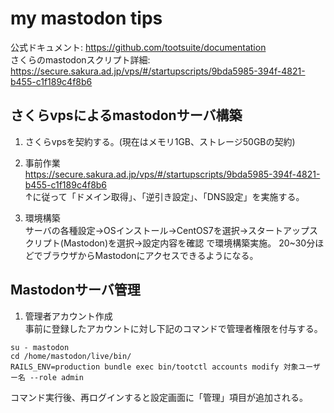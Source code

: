 # my mastodon tips
公式ドキュメント: https://github.com/tootsuite/documentation   
さくらのmastodonスクリプト詳細: https://secure.sakura.ad.jp/vps/#/startupscripts/9bda5985-394f-4821-b455-c1f189c4f8b6 

## さくらvpsによるmastodonサーバ構築
1. さくらvpsを契約する。(現在はメモリ1GB、ストレージ50GBの契約)

2. 事前作業   
https://secure.sakura.ad.jp/vps/#/startupscripts/9bda5985-394f-4821-b455-c1f189c4f8b6   
↑に従って「ドメイン取得」、「逆引き設定」、「DNS設定」を実施する。

3. 環境構築   
サーバの各種設定→OSインストール→CentOS7を選択→スタートアップスクリプト(Mastodon)を選択→設定内容を確認 で環境構築実施。
20~30分ほどでブラウザからMastodonにアクセスできるようになる。

## Mastodonサーバ管理
1. 管理者アカウント作成   
事前に登録したアカウントに対し下記のコマンドで管理者権限を付与する。
```
su - mastodon
cd /home/mastodon/live/bin/
RAILS_ENV=production bundle exec bin/tootctl accounts modify 対象ユーザー名 --role admin
```
コマンド実行後、再ログインすると設定画面に「管理」項目が追加される。
